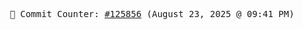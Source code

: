 <p align="center">
    <samp>
        📮 Commit Counter: <a href="https://github.com/Javascript-void0/Javascript-void0/commits/main">#125856</a> (August 23, 2025 @ 09:41 PM)
    </samp>
</p>